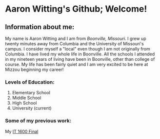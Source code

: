 # Aaron Witting's Github; Welcome!

## Information about me:
My name is Aaron Witting and I am from *Boonville, Missouri*. I grew up twenty minutes away from Columbia and the University of Missouri's campus. I consider myself a "local" even though I am not originally from Columbia. I have lived my whole life in Boonville. All the schools I attended in my nineteen years of living have been in Boonville, other than college of course. My life has been fairly quiet and I am very excited to be here at Mizzou beginning my career!

### Levels of Education:
1. Elementary School
2. Middle School
3. High School
4. University (current)

### Some of my previous work:
My [IT 1600 Final](https://github.com/awitting20/IT-1600-Final.git) 

